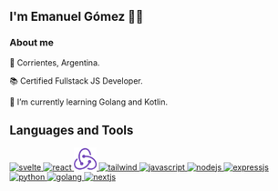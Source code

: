 ## I'm Emanuel Gómez 🐳😩

### About me
📍 Corrientes, Argentina.

📚 Certified Fullstack JS Developer.

🌱 I’m currently learning Golang and Kotlin.


## Languages and Tools

<div> 
  <a href="https://svelte.dev/" target="_blank" rel="noreferrer"> 
  <img src="https://cdn.jsdelivr.net/gh/devicons/devicon/icons/svelte/svelte-original.svg" alt="svelte" width="40" height="40"/> 
 </a> 
  </a> 
 <a href="https://reactjs.org/" target="_blank" rel="noreferrer"> 
  <img src="https://cdn.jsdelivr.net/gh/devicons/devicon/icons/react/react-original.svg" alt="react" width="40" height="40"/> 
 </a> 
 <a href="https://redux.js.org" target="_blank" rel="noreferrer"> 
  <img src="https://raw.githubusercontent.com/devicons/devicon/master/icons/redux/redux-original.svg" alt="redux" width="40" height="40"/> 
 </a> 
 <a href="https://tailwindcss.com/" target="_blank" rel="noreferrer"> 
  <img src="https://www.vectorlogo.zone/logos/tailwindcss/tailwindcss-icon.svg" alt="tailwind" width="40" height="40"/> 
 </a> 
  <a href="https://developer.mozilla.org/en-US/docs/Web/JavaScript/" target="_blank" rel="noreferrer"> 
  <img src="https://cdn.jsdelivr.net/gh/devicons/devicon/icons/javascript/javascript-original.svg" alt="javascript" width="40" height="40"/>
 </a> 
 <a href="https://nodejs.org/en" target="_blank" rel="noreferrer"> 
  <img src="https://cdn.jsdelivr.net/gh/devicons/devicon/icons/nodejs/nodejs-original-wordmark.svg" alt="nodejs" width="40" height="40"/> 
 </a> 
    <a href="https://expressjs.com/" target="_blank" rel="noreferrer"> 
  <img src="https://cdn.jsdelivr.net/gh/devicons/devicon/icons/express/express-original-wordmark.svg" alt="expressjs" width="40" height="40"/>
  <a href="https://www.python.org/" target="_blank" rel="noreferrer"> 
  <img src="https://cdn.jsdelivr.net/gh/devicons/devicon/icons/python/python-original.svg" alt="python" width="40" height="40"/> 
 </a> 
  <a href="https://go.dev/" target="_blank" rel="noreferrer"> 
  <img src="https://cdn.jsdelivr.net/gh/devicons/devicon/icons/go/go-original.svg" alt="golang" width="40" height="40"/> 
 </a> 
  <a href="https://nextjs.org/" target="_blank" rel="noreferrer"> 
  <img src="https://cdn.worldvectorlogo.com/logos/nextjs-2.svg" alt="nextjs" width="40" height="40"/> 
 </a> 
</div>


